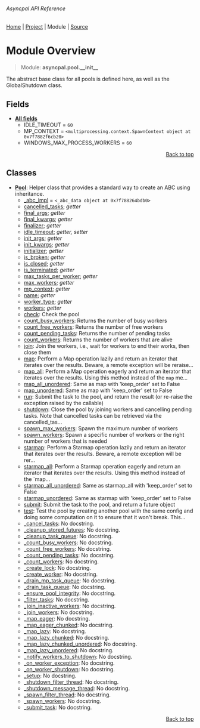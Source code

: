 ###### Asyncpal API Reference
[Home](/docs/api/README.md) | [Project](/README.md) | Module | [Source](/asyncpal/pool/__init__.py)

# Module Overview
> Module: **asyncpal.pool.\_\_init\_\_**

The abstract base class for all pools is defined here,
as well as the GlobalShutdown class.

## Fields
- [**All fields**](/docs/api/modules/asyncpal/pool/__init__/fields.md)
    - IDLE\_TIMEOUT = `60`
    - MP\_CONTEXT = `<multiprocessing.context.SpawnContext object at 0x7f7882f6cb20>`
    - WINDOWS\_MAX\_PROCESS\_WORKERS = `60`

<p align="right"><a href="#asyncpal-api-reference">Back to top</a></p>

## Classes
- [**Pool**](/docs/api/modules/asyncpal/pool/__init__/class-Pool.md): Helper class that provides a standard way to create an ABC using inheritance.
    - [\_abc\_impl](/docs/api/modules/asyncpal/pool/__init__/class-Pool.md#fields-table) = `<_abc_data object at 0x7f788264bdb0>`
    - [cancelled\_tasks](/docs/api/modules/asyncpal/pool/__init__/class-Pool.md#properties-table); _getter_
    - [final\_args](/docs/api/modules/asyncpal/pool/__init__/class-Pool.md#properties-table); _getter_
    - [final\_kwargs](/docs/api/modules/asyncpal/pool/__init__/class-Pool.md#properties-table); _getter_
    - [finalizer](/docs/api/modules/asyncpal/pool/__init__/class-Pool.md#properties-table); _getter_
    - [idle\_timeout](/docs/api/modules/asyncpal/pool/__init__/class-Pool.md#properties-table); _getter, setter_
    - [init\_args](/docs/api/modules/asyncpal/pool/__init__/class-Pool.md#properties-table); _getter_
    - [init\_kwargs](/docs/api/modules/asyncpal/pool/__init__/class-Pool.md#properties-table); _getter_
    - [initializer](/docs/api/modules/asyncpal/pool/__init__/class-Pool.md#properties-table); _getter_
    - [is\_broken](/docs/api/modules/asyncpal/pool/__init__/class-Pool.md#properties-table); _getter_
    - [is\_closed](/docs/api/modules/asyncpal/pool/__init__/class-Pool.md#properties-table); _getter_
    - [is\_terminated](/docs/api/modules/asyncpal/pool/__init__/class-Pool.md#properties-table); _getter_
    - [max\_tasks\_per\_worker](/docs/api/modules/asyncpal/pool/__init__/class-Pool.md#properties-table); _getter_
    - [max\_workers](/docs/api/modules/asyncpal/pool/__init__/class-Pool.md#properties-table); _getter_
    - [mp\_context](/docs/api/modules/asyncpal/pool/__init__/class-Pool.md#properties-table); _getter_
    - [name](/docs/api/modules/asyncpal/pool/__init__/class-Pool.md#properties-table); _getter_
    - [worker\_type](/docs/api/modules/asyncpal/pool/__init__/class-Pool.md#properties-table); _getter_
    - [workers](/docs/api/modules/asyncpal/pool/__init__/class-Pool.md#properties-table); _getter_
    - [check](/docs/api/modules/asyncpal/pool/__init__/class-Pool.md#check): Check the pool
    - [count\_busy\_workers](/docs/api/modules/asyncpal/pool/__init__/class-Pool.md#count_busy_workers): Returns the number of busy workers
    - [count\_free\_workers](/docs/api/modules/asyncpal/pool/__init__/class-Pool.md#count_free_workers): Returns the number of free workers
    - [count\_pending\_tasks](/docs/api/modules/asyncpal/pool/__init__/class-Pool.md#count_pending_tasks): Returns the number of pending tasks
    - [count\_workers](/docs/api/modules/asyncpal/pool/__init__/class-Pool.md#count_workers): Returns the number of workers that are alive
    - [join](/docs/api/modules/asyncpal/pool/__init__/class-Pool.md#join): Join the workers, i.e., wait for workers to end their works, then close them
    - [map](/docs/api/modules/asyncpal/pool/__init__/class-Pool.md#map): Perform a Map operation lazily and return an iterator that iterates over the results. Beware, a remote exception will be reraise...
    - [map\_all](/docs/api/modules/asyncpal/pool/__init__/class-Pool.md#map_all): Perform a Map operation eagerly and return an iterator that iterates over the results. Using this method instead of the `map` me...
    - [map\_all\_unordered](/docs/api/modules/asyncpal/pool/__init__/class-Pool.md#map_all_unordered): Same as map with 'keep_order' set to False
    - [map\_unordered](/docs/api/modules/asyncpal/pool/__init__/class-Pool.md#map_unordered): Same as map with 'keep_order' set to False
    - [run](/docs/api/modules/asyncpal/pool/__init__/class-Pool.md#run): Submit the task to the pool, and return the result (or re-raise the exception raised by the callable)
    - [shutdown](/docs/api/modules/asyncpal/pool/__init__/class-Pool.md#shutdown): Close the pool by joining workers and cancelling pending tasks. Note that cancelled tasks can be retrieved via the cancelled_tas...
    - [spawn\_max\_workers](/docs/api/modules/asyncpal/pool/__init__/class-Pool.md#spawn_max_workers): Spawn the maximum number of workers
    - [spawn\_workers](/docs/api/modules/asyncpal/pool/__init__/class-Pool.md#spawn_workers): Spawn a specific number of workers or the right number of workers that is needed
    - [starmap](/docs/api/modules/asyncpal/pool/__init__/class-Pool.md#starmap): Perform a Starmap operation lazily and return an iterator that iterates over the results. Beware, a remote exception will be rer...
    - [starmap\_all](/docs/api/modules/asyncpal/pool/__init__/class-Pool.md#starmap_all): Perform a Starmap operation eagerly and return an iterator that iterates over the results. Using this method instead of the `map...
    - [starmap\_all\_unordered](/docs/api/modules/asyncpal/pool/__init__/class-Pool.md#starmap_all_unordered): Same as starmap_all with 'keep_order' set to False
    - [starmap\_unordered](/docs/api/modules/asyncpal/pool/__init__/class-Pool.md#starmap_unordered): Same as starmap with 'keep_order' set to False
    - [submit](/docs/api/modules/asyncpal/pool/__init__/class-Pool.md#submit): Submit the task to the pool, and return a future object
    - [test](/docs/api/modules/asyncpal/pool/__init__/class-Pool.md#test): Test the pool by creating another pool with the same config and doing some computation on it to ensure that it won't break. This...
    - [\_cancel\_tasks](/docs/api/modules/asyncpal/pool/__init__/class-Pool.md#_cancel_tasks): No docstring.
    - [\_cleanup\_stored\_futures](/docs/api/modules/asyncpal/pool/__init__/class-Pool.md#_cleanup_stored_futures): No docstring.
    - [\_cleanup\_task\_queue](/docs/api/modules/asyncpal/pool/__init__/class-Pool.md#_cleanup_task_queue): No docstring.
    - [\_count\_busy\_workers](/docs/api/modules/asyncpal/pool/__init__/class-Pool.md#_count_busy_workers): No docstring.
    - [\_count\_free\_workers](/docs/api/modules/asyncpal/pool/__init__/class-Pool.md#_count_free_workers): No docstring.
    - [\_count\_pending\_tasks](/docs/api/modules/asyncpal/pool/__init__/class-Pool.md#_count_pending_tasks): No docstring.
    - [\_count\_workers](/docs/api/modules/asyncpal/pool/__init__/class-Pool.md#_count_workers): No docstring.
    - [\_create\_lock](/docs/api/modules/asyncpal/pool/__init__/class-Pool.md#_create_lock): No docstring.
    - [\_create\_worker](/docs/api/modules/asyncpal/pool/__init__/class-Pool.md#_create_worker): No docstring.
    - [\_drain\_mp\_task\_queue](/docs/api/modules/asyncpal/pool/__init__/class-Pool.md#_drain_mp_task_queue): No docstring.
    - [\_drain\_task\_queue](/docs/api/modules/asyncpal/pool/__init__/class-Pool.md#_drain_task_queue): No docstring.
    - [\_ensure\_pool\_integrity](/docs/api/modules/asyncpal/pool/__init__/class-Pool.md#_ensure_pool_integrity): No docstring.
    - [\_filter\_tasks](/docs/api/modules/asyncpal/pool/__init__/class-Pool.md#_filter_tasks): No docstring.
    - [\_join\_inactive\_workers](/docs/api/modules/asyncpal/pool/__init__/class-Pool.md#_join_inactive_workers): No docstring.
    - [\_join\_workers](/docs/api/modules/asyncpal/pool/__init__/class-Pool.md#_join_workers): No docstring.
    - [\_map\_eager](/docs/api/modules/asyncpal/pool/__init__/class-Pool.md#_map_eager): No docstring.
    - [\_map\_eager\_chunked](/docs/api/modules/asyncpal/pool/__init__/class-Pool.md#_map_eager_chunked): No docstring.
    - [\_map\_lazy](/docs/api/modules/asyncpal/pool/__init__/class-Pool.md#_map_lazy): No docstring.
    - [\_map\_lazy\_chunked](/docs/api/modules/asyncpal/pool/__init__/class-Pool.md#_map_lazy_chunked): No docstring.
    - [\_map\_lazy\_chunked\_unordered](/docs/api/modules/asyncpal/pool/__init__/class-Pool.md#_map_lazy_chunked_unordered): No docstring.
    - [\_map\_lazy\_unordered](/docs/api/modules/asyncpal/pool/__init__/class-Pool.md#_map_lazy_unordered): No docstring.
    - [\_notify\_workers\_to\_shutdown](/docs/api/modules/asyncpal/pool/__init__/class-Pool.md#_notify_workers_to_shutdown): No docstring.
    - [\_on\_worker\_exception](/docs/api/modules/asyncpal/pool/__init__/class-Pool.md#_on_worker_exception): No docstring.
    - [\_on\_worker\_shutdown](/docs/api/modules/asyncpal/pool/__init__/class-Pool.md#_on_worker_shutdown): No docstring.
    - [\_setup](/docs/api/modules/asyncpal/pool/__init__/class-Pool.md#_setup): No docstring.
    - [\_shutdown\_filter\_thread](/docs/api/modules/asyncpal/pool/__init__/class-Pool.md#_shutdown_filter_thread): No docstring.
    - [\_shutdown\_message\_thread](/docs/api/modules/asyncpal/pool/__init__/class-Pool.md#_shutdown_message_thread): No docstring.
    - [\_spawn\_filter\_thread](/docs/api/modules/asyncpal/pool/__init__/class-Pool.md#_spawn_filter_thread): No docstring.
    - [\_spawn\_workers](/docs/api/modules/asyncpal/pool/__init__/class-Pool.md#_spawn_workers): No docstring.
    - [\_submit\_task](/docs/api/modules/asyncpal/pool/__init__/class-Pool.md#_submit_task): No docstring.

<p align="right"><a href="#asyncpal-api-reference">Back to top</a></p>
